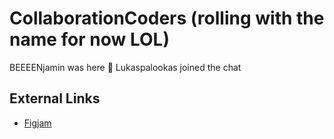 # CollaborationCoders (rolling with the name for now LOL)

BEEEENjamin was here 👋
Lukaspalookas joined the chat

## External Links

- [Figjam](https://www.figma.com/file/2suBzOW42III9h82kzvArH/CollaborationCoders?type=whiteboard&node-id=1-917&t=r0o5TsLBIERfEokJ-0)
